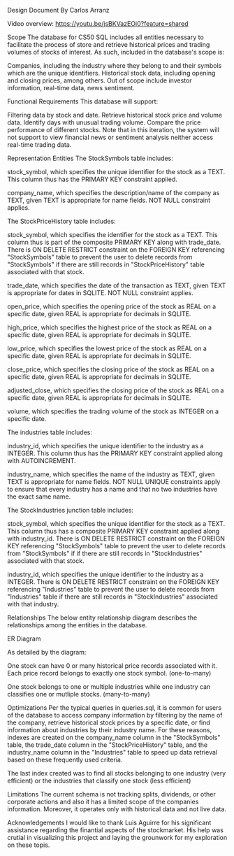 Design Document
By Carlos Arranz

Video overview: https://youtu.be/jsBKVazEOj0?feature=shared

Scope
The database for CS50 SQL includes all entities necessary to facilitate the process of store and retrieve historical prices and trading volumes of stocks of interest. As such, included in the database's scope is:

Companies, including the industry where they belong to and their symbols which are the unique identifiers.
Historical stock data, including opening and closing prices, among others.
Out of scope include investor information, real-time data, news sentiment.

Functional Requirements
This database will support:

Filtering data by stock and date.
Retrieve historical stock price and volume data.
Identify days with unusual trading volume.
Compare the price performance of different stocks.
Note that in this iteration, the system will not support to view financial news or sentiment analysis neither access real-time trading data.

Representation
Entities
The StockSymbols table includes:

stock_symbol, which specifies the unique identifier for the stock as a TEXT. This column thus has the PRIMARY KEY constraint applied.

company_name, which specifies the description/name of the company as TEXT, given TEXT is appropriate for name fields. NOT NULL constraint applies.

The StockPriceHistory table includes:

stock_symbol, which specifies the identifier for the stock as a TEXT. This column thus is part of the composite PRIMARY KEY along with trade_date. There is ON DELETE RESTRICT constraint on the FOREIGN KEY referencing "StockSymbols" table to prevent the user to delete records from "StockSymbols" if there are still records in "StockPriceHistory" table associated with that stock.

trade_date, which specifies the date of the transaction as TEXT, given TEXT is appropriate for dates in SQLITE. NOT NULL constraint applies.

open_price, which specifies the opening price of the stock as REAL on a specific date, given REAL is appropriate for decimals in SQLITE.

high_price, which specifies the highest price of the stock as REAL on a specific date, given REAL is appropriate for decimals in SQLITE.

low_price, which specifies the lowest price of the stock as REAL on a specific date, given REAL is appropriate for decimals in SQLITE.

close_price, which specifies the closing price of the stock as REAL on a specific date, given REAL is appropriate for decimals in SQLITE.

adjusted_close, which specifies the closing price of the stock as REAL on a specific date, given REAL is appropriate for decimals in SQLITE.

volume, which specifies the trading volume of the stock as INTEGER on a specific date.

The industries table includes:

industry_id, which specifies the unique identifier to the industry as a INTEGER. This column thus has the PRIMARY KEY constraint applied along with AUTOINCREMENT.

industry_name, which specifies the name of the industry as TEXT, given TEXT is appropriate for name fields. NOT NULL UNIQUE constraints apply to ensure that every industry has a name and that no two industries have the exact same name.

The StockIndustries junction table includes:

stock_symbol, which specifies the unique identifier for the stock as a TEXT. This column thus has a composite PRIMARY KEY constraint applied along with industry_id. There is ON DELETE RESTRICT constraint on the FOREIGN KEY referencing "StockSymbols" table to prevent the user to delete records from "StockSymbols" if if there are still records in "StockIndustries" associated with that stock.

industry_id, which specifies the unique identifier to the industry as a INTEGER. There is ON DELETE RESTRICT constraint on the FOREIGN KEY referencing "Industries" table to prevent the user to delete records from "Industries" table if there are still records in "StockIndustries" associated with that industry.

Relationships
The below entity relationship diagram describes the relationships among the entities in the database.

ER Diagram

As detailed by the diagram:

One stock can have 0 or many historical price records associated with it. Each price record belongs to exactly one stock symbol. (one-to-many)

One stock belongs to one or multiple industries while one industry can classifies one or mutliple stocks. (many-to-many)

Optimizations
Per the typical queries in queries.sql, it is common for users of the database to access company information by filtering by the name of the company, retrieve historical stock prices by a specific date, or find information about industries by their industry name. For these reasons, indexes are created on the company_name column in the "StockSymbols" table, the trade_date column in the "StockPriceHistory" table, and the industry_name column in the "Industries" table to speed up data retrieval based on these frequently used criteria.

The last index created was to find all stocks belonging to one industry (very efficient) or the industries that classify one stock (less efficient)

Limitations
The current schema is not tracking splits, dividends, or other corporate actions and also it has a limited scope of the companies information. Moreover, it operates only with historical data and not live data.

Acknowledgements
I would like to thank Luis Aguirre for his significant assistance regarding the finantial aspects of the stockmarket. His help was crutial in visualizing this project and laying the grounwork for my exploration on these topis.
